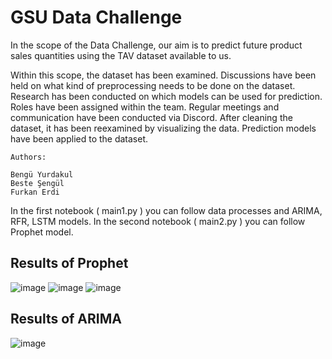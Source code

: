 # GSU Data Challenge

In the scope of the Data Challenge, our aim is to predict future product sales quantities using the TAV dataset available to us.

Within this scope, the dataset has been examined. 
Discussions have been held on what kind of preprocessing needs to be done on the dataset. 
Research has been conducted on which models can be used for prediction. 
Roles have been assigned within the team. 
Regular meetings and communication have been conducted via Discord. 
After cleaning the dataset, it has been reexamined by visualizing the data. Prediction models have been applied to the dataset.

```
Authors:

Bengü Yurdakul
Beste Şengül
Furkan Erdi
```

In the first notebook ( main1.py ) you can follow data processes and ARIMA, RFR, LSTM models.
In the second notebook ( main2.py ) you can follow Prophet model.

Results of Prophet
---
![image](https://github.com/helizac/data_challenge_gsu/assets/54884571/f147e3a4-3c1a-4408-a373-1f910f799f11)
![image](https://github.com/helizac/data_challenge_gsu/assets/54884571/cc2fbd68-ddc8-4ff9-b5ca-caf8c6eaddee)
![image](https://github.com/helizac/data_challenge_gsu/assets/54884571/37fc5733-e5a9-4026-852e-f7edb17df88a)


Results of ARIMA
---
![image](https://github.com/helizac/data_challenge_gsu/assets/54884571/543864b6-8cf7-44f9-84d4-3214e275feaf)
